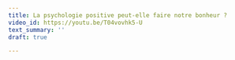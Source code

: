 ```yaml
---
title: La psychologie positive peut-elle faire notre bonheur ?
video_id: https://youtu.be/T04vovhk5-U
text_summary: ''
draft: true

---
```

